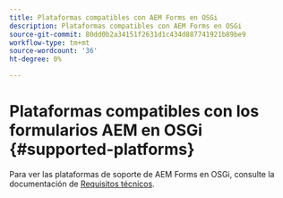```yaml
---
title: Plataformas compatibles con AEM Forms en OSGi
description: Plataformas compatibles con AEM Forms en OSGi
source-git-commit: 80dd0b2a34151f2631d1c434d887741921b89be9
workflow-type: tm+mt
source-wordcount: '36'
ht-degree: 0%

---
```



# Plataformas compatibles con los formularios AEM en OSGi {#supported-platforms}

Para ver las plataformas de soporte de AEM Forms en OSGi, consulte la documentación de [Requisitos técnicos](/help/sites-deploying/technical-requirements.md).
